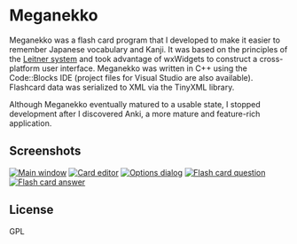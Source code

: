 # Meganekko #

Meganekko was a flash card program that I developed to make it easier to remember Japanese vocabulary and Kanji. It was
based on the principles of the [Leitner system](http://en.wikipedia.org/wiki/Leitner_system) and took advantage of
wxWidgets to construct a cross-platform user interface. Meganekko was written in C++ using the Code::Blocks IDE (project
files for Visual Studio are also available). Flashcard data was serialized to XML via the TinyXML library.

Although Meganekko eventually matured to a usable state, I stopped development after I discovered Anki, a more mature
and feature-rich application.

## Screenshots ##

[![Main window](https://foosoft.net/projects/meganekko/img/main-thumb.png)](https://foosoft.net/projects/meganekko/img/main.png)
[![Card editor](https://foosoft.net/projects/meganekko/img/editor-thumb.png)](https://foosoft.net/projects/meganekko/img/editor.png)
[![Options dialog](https://foosoft.net/projects/meganekko/img/options-thumb.png)](https://foosoft.net/projects/meganekko/img/options.png)
[![Flash card question](https://foosoft.net/projects/meganekko/img/review1-thumb.png)](https://foosoft.net/projects/meganekko/img/review1.png)
[![Flash card answer](https://foosoft.net/projects/meganekko/img/review2-thumb.png)](https://foosoft.net/projects/meganekko/img/review2.png)

## License ##

GPL

